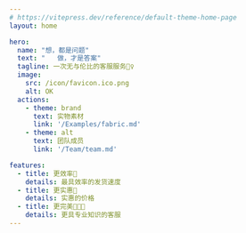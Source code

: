 ```yaml
---
# https://vitepress.dev/reference/default-theme-home-page
layout: home

hero:
  name: "想，都是问题"
  text: "   做，才是答案"
  tagline: 一次无与伦比的客服服务💁‍♀️
  image:
    src: /icon/favicon.ico.png
    alt: OK
  actions:
    - theme: brand
      text: 实物素材
      link: '/Examples/fabric.md'
    - theme: alt
      text: 团队成员
      link: '/Team/team.md'

features:
  - title: 更效率🚀
    details: 最具效率的发货速度
  - title: 更实惠💸
    details: 实惠的价格
  - title: 更完美👨🏽‍💻
    details: 更具专业知识的客服
---
```


<script setup>

const meme = [
  '/else/首页素材/1.jpg',
  '/else/首页素材/2.jpg',
  '/else/首页素材/3.jpg',
  '/else/首页素材/4.jpg',
  '/else/首页素材/5.jpg',
  '/else/首页素材/6.jpg',
  '/else/首页素材/7.jpg',
  '/else/首页素材/8.jpg',
]

</script>

<style>
.swiper-slide {
  background-position: center;
  background-size: cover;
  
}
</style>
<StartWelcome />
<!-- <Welcome :imagePaths="meme"/> -->